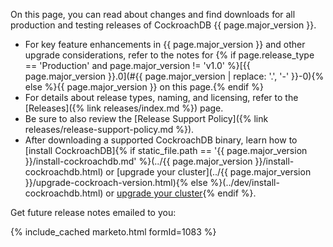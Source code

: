 On this page, you can read about changes and find downloads for all production and testing releases of CockroachDB {{ page.major_version }}.

- For key feature enhancements in {{ page.major_version }} and other upgrade considerations, refer to the notes for {% if page.release_type == 'Production' and page.major_version != 'v1.0' %}[{{ page.major_version }}.0](#{{ page.major_version | replace: '.', '-' }}-0){% else %}{{ page.major_version }} on this page.{% endif %}
- For details about release types, naming, and licensing, refer to the [Releases]({% link releases/index.md %}) page.
- Be sure to also review the [Release Support Policy]({% link releases/release-support-policy.md %}).
- After downloading a supported CockroachDB binary, learn how to [install CockroachDB]{% if static_file.path == '{{ page.major_version }}/install-cockroachdb.md' %}(../{{ page.major_version }}/install-cockroachdb.html) or [upgrade your cluster](../{{ page.major_version }}/upgrade-cockroach-version.html){% else %}(../dev/install-cockroachdb.html) or [upgrade your cluster](../dev/upgrade-cockroach-version.html){% endif %}.

Get future release notes emailed to you:


{% include_cached marketo.html formId=1083 %}



